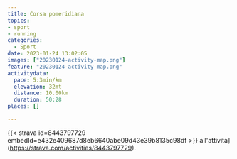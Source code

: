 ```yaml
---
title: Corsa pomeridiana
topics:
- sport
- running
categories:
  - Sport
date: 2023-01-24 13:02:05
images: ["20230124-activity-map.png"]
feature: "20230124-activity-map.png"
activitydata:
  pace: 5:3min/km
  elevation: 32mt
  distance: 10.00km
  duration: 50:28
places: []

---
```






[//]: # ({{< figure src="20230124-activity-map.png" title="map" >}})


{{< strava id=8443797729 embedId=e432e409687d8eb6640abe09d43e39b8135c98df >}} all'attività](https://strava.com/activities/8443797729).
